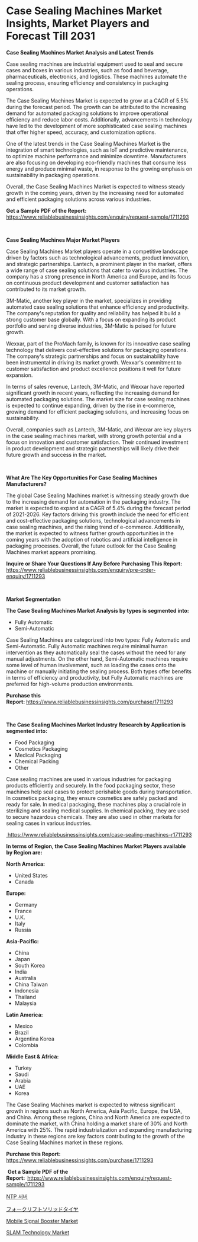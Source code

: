 <p><h1>Case Sealing Machines Market Insights, Market Players and Forecast Till 2031</h1></p><p><strong>Case Sealing Machines Market Analysis and Latest Trends</strong></p>
<p><p>Case sealing machines are industrial equipment used to seal and secure cases and boxes in various industries, such as food and beverage, pharmaceuticals, electronics, and logistics. These machines automate the sealing process, ensuring efficiency and consistency in packaging operations.</p><p>The Case Sealing Machines Market is expected to grow at a CAGR of 5.5% during the forecast period. The growth can be attributed to the increasing demand for automated packaging solutions to improve operational efficiency and reduce labor costs. Additionally, advancements in technology have led to the development of more sophisticated case sealing machines that offer higher speed, accuracy, and customization options.</p><p>One of the latest trends in the Case Sealing Machines Market is the integration of smart technologies, such as IoT and predictive maintenance, to optimize machine performance and minimize downtime. Manufacturers are also focusing on developing eco-friendly machines that consume less energy and produce minimal waste, in response to the growing emphasis on sustainability in packaging operations.</p><p>Overall, the Case Sealing Machines Market is expected to witness steady growth in the coming years, driven by the increasing need for automated and efficient packaging solutions across various industries.</p></p>
<p><strong>Get a Sample PDF of the Report:&nbsp;</strong> <a href="https://www.reliablebusinessinsights.com/enquiry/request-sample/1711293">https://www.reliablebusinessinsights.com/enquiry/request-sample/1711293</a></p>
<p>&nbsp;</p>
<p><strong>Case Sealing Machines Major Market Players</strong></p>
<p><p>Case Sealing Machines Market players operate in a competitive landscape driven by factors such as technological advancements, product innovation, and strategic partnerships. Lantech, a prominent player in the market, offers a wide range of case sealing solutions that cater to various industries. The company has a strong presence in North America and Europe, and its focus on continuous product development and customer satisfaction has contributed to its market growth.</p><p>3M-Matic, another key player in the market, specializes in providing automated case sealing solutions that enhance efficiency and productivity. The company's reputation for quality and reliability has helped it build a strong customer base globally. With a focus on expanding its product portfolio and serving diverse industries, 3M-Matic is poised for future growth.</p><p>Wexxar, part of the ProMach family, is known for its innovative case sealing technology that delivers cost-effective solutions for packaging operations. The company's strategic partnerships and focus on sustainability have been instrumental in driving its market growth. Wexxar's commitment to customer satisfaction and product excellence positions it well for future expansion.</p><p>In terms of sales revenue, Lantech, 3M-Matic, and Wexxar have reported significant growth in recent years, reflecting the increasing demand for automated packaging solutions. The market size for case sealing machines is expected to continue expanding, driven by the rise in e-commerce, growing demand for efficient packaging solutions, and increasing focus on sustainability.</p><p>Overall, companies such as Lantech, 3M-Matic, and Wexxar are key players in the case sealing machines market, with strong growth potential and a focus on innovation and customer satisfaction. Their continued investment in product development and strategic partnerships will likely drive their future growth and success in the market.</p></p>
<p>&nbsp;</p>
<p><strong>What Are The Key Opportunities For Case Sealing Machines Manufacturers?</strong></p>
<p><p>The global Case Sealing Machines market is witnessing steady growth due to the increasing demand for automation in the packaging industry. The market is expected to expand at a CAGR of 5.4% during the forecast period of 2021-2026. Key factors driving this growth include the need for efficient and cost-effective packaging solutions, technological advancements in case sealing machines, and the rising trend of e-commerce. Additionally, the market is expected to witness further growth opportunities in the coming years with the adoption of robotics and artificial intelligence in packaging processes. Overall, the future outlook for the Case Sealing Machines market appears promising.</p></p>
<p><strong>Inquire or Share Your Questions If Any Before Purchasing This Report:</strong> <a href="https://www.reliablebusinessinsights.com/enquiry/pre-order-enquiry/1711293">https://www.reliablebusinessinsights.com/enquiry/pre-order-enquiry/1711293</a></p>
<p>&nbsp;</p>
<p><strong>Market Segmentation</strong></p>
<p><strong>The Case Sealing Machines Market Analysis by types is segmented into:</strong></p>
<p><ul><li>Fully Automatic</li><li>Semi-Automatic</li></ul></p>
<p><p>Case Sealing Machines are categorized into two types: Fully Automatic and Semi-Automatic. Fully Automatic machines require minimal human intervention as they automatically seal the cases without the need for any manual adjustments. On the other hand, Semi-Automatic machines require some level of human involvement, such as loading the cases onto the machine or manually initiating the sealing process. Both types offer benefits in terms of efficiency and productivity, but Fully Automatic machines are preferred for high-volume production environments.</p></p>
<p><strong>Purchase this Report:&nbsp;</strong><a href="https://www.reliablebusinessinsights.com/purchase/1711293">https://www.reliablebusinessinsights.com/purchase/1711293</a></p>
<p>&nbsp;</p>
<p><strong>The Case Sealing Machines Market Industry Research by Application is segmented into:</strong></p>
<p><ul><li>Food Packaging</li><li>Cosmetics Packaging</li><li>Medical Packaging</li><li>Chemical Packing</li><li>Other</li></ul></p>
<p><p>Case sealing machines are used in various industries for packaging products efficiently and securely. In the food packaging sector, these machines help seal cases to protect perishable goods during transportation. In cosmetics packaging, they ensure cosmetics are safely packed and ready for sale. In medical packaging, these machines play a crucial role in sterilizing and sealing medical supplies. In chemical packing, they are used to secure hazardous chemicals. They are also used in other markets for sealing cases in various industries.</p></p>
<p><a href="https://www.reliablebusinessinsights.com/case-sealing-machines-r1711293">&nbsp;https://www.reliablebusinessinsights.com/case-sealing-machines-r1711293</a></p>
<p><strong>In terms of Region, the Case Sealing Machines Market Players available by Region are:</strong></p>
<p>
    <p> <strong> North America: </strong>
        <ul>
            <li>United States</li>
            <li>Canada</li>
        </ul>
        </p> 
    <p> <strong> Europe: </strong>
        <ul>
            <li>Germany</li>
            <li>France</li>
            <li>U.K.</li>
            <li>Italy</li>
            <li>Russia</li>
        </ul>
        </p> 
    <p> <strong> Asia-Pacific: </strong>
        <ul>
            <li>China</li>
            <li>Japan</li>
            <li>South Korea</li>
            <li>India</li>
            <li>Australia</li>
            <li>China Taiwan</li>
            <li>Indonesia</li>
            <li>Thailand</li>
            <li>Malaysia</li>
        </ul>
        </p> 
    <p> <strong> Latin America: </strong>
        <ul>
            <li>Mexico</li>
            <li>Brazil</li>
            <li>Argentina Korea</li>
            <li>Colombia</li>
        </ul>
        </p> 
    <p> <strong> Middle East & Africa: </strong>
        <ul>
            <li>Turkey</li>
            <li>Saudi</li>
            <li>Arabia</li>
            <li>UAE</li>
            <li>Korea</li>
        </ul>
    </p>
    </p>
<p><p>The Case Sealing Machines market is expected to witness significant growth in regions such as North America, Asia Pacific, Europe, the USA, and China. Among these regions, China and North America are expected to dominate the market, with China holding a market share of 30% and North America with 25%. The rapid industrialization and expanding manufacturing industry in these regions are key factors contributing to the growth of the Case Sealing Machines market in these regions.</p></p>
<p><strong>Purchase this Report: </strong><a href="https://www.reliablebusinessinsights.com/purchase/1711293">https://www.reliablebusinessinsights.com/purchase/1711293</a></p>
<p>&nbsp;<strong>Get a Sample PDF of the Report:&nbsp;&nbsp;</strong><a href="https://www.reliablebusinessinsights.com/enquiry/request-sample/1711293">https://www.reliablebusinessinsights.com/enquiry/request-sample/1711293</a></p>
<p><strong></strong></p>
<p><p><a href="https://github.com/rifqimuhammad018/Market-Research-Report-List-1/blob/main/9672659165273.md">NTP 서버</a></p><p><a href="https://github.com/AbigaleHuel/Market-Research-Report-List-1/blob/main/3682508154629.md">フォークリフトソリッドタイヤ</a></p><p><a href="https://github.com/angeliabkratze/Market-Research-Report-List-1/blob/main/mobile-signal-booster-market.md">Mobile Signal Booster Market</a></p><p><a href="https://github.com/Angelnienowdseej3e45z3p8c/Market-Research-Report-List-3/blob/main/slam-technology-market.md">SLAM Technology Market</a></p></p>